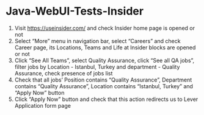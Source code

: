 # Java-WebUI-Tests-Insider


1) Visit https://useinsider.com/ and check Insider home page is opened or not
2) Select “More” menu in navigation bar, select “Careers” and check Career page, its
Locations, Teams and Life at Insider blocks are opened or not
3) Click “See All Teams”, select Quality Assurance, click “See all QA jobs”, filter jobs by
Location - Istanbul, Turkey and department - Quality Assurance, check presence of
jobs list
4) Check that all jobs’ Position contains “Quality Assurance”, Department contains
“Quality Assurance”, Location contains “Istanbul, Turkey” and “Apply Now” button
5) Click “Apply Now” button and check that this action redirects us to Lever Application
form page
